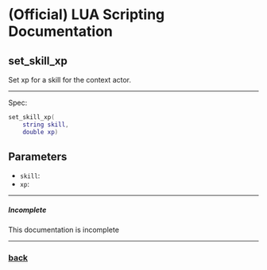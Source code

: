 
# (Official) LUA Scripting Documentation

## set_skill_xp

Set xp for a skill for the context actor.

___

Spec:

```lua
set_skill_xp(
	string skill,
	double xp)
```

## Parameters

- `skill`: 
- `xp`: 

___

##### Incomplete

This documentation is incomplete

___

### [back](../other)
